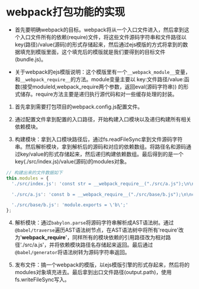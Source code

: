 # webpack打包功能的实现

- 首先要明确webpack的目标。webpack将从一个入口文件进入，然后拿到这个入口文件所有的依赖(require)文件，将这些文件源码字符串和文件路径以key(路径)/value(源码)的形式存储起来，然后通过ejs模版的方式将拿到的数据填充到模版里面，这个填充后的模版就是我们要得到的目标文件(bundle.js)。

- 关于webpack的ejs模版说明：这个模版里有一个`__webpack_module__`变量，和`__webpack_require__`的方法。module变量主要以 key:文件路径/value:函数(接受moduleId,webpack_require两个参数，返回eval(源码字符串)) 的形式储存。require方法主要是递归执行源代码和对一些缓存处理的封装。

1. 首先拿到需要打包项目的webpack.config.js配置文件。

2. 通过配置文件拿到配置的入口路径，开始构建入口模块以及递归构建所有相关依赖模块。

3. 构建模块：拿到入口模块路径后，通过fs.readFileSync拿到文件源码字符串。然后解析模块，拿到解析后的源码和对应的依赖数组。将路径名和源码通过key/value的形式存储起来，然后递归构建依赖数组。最后得到的是一个key(./src/index.js)/value(源码)的modules对象。

``` javascript
// 构建出来的文件数据如下
this.modules = {
  './src/index.js': 'const str = __webpack_require__("./src/a.js");\n\nconsole.log(str);',

  './src/a.js': 'const b = __webpack_require__("./src/base/b.js");\n\nconst str = \'a\' + b;\nmodule.exports = str;',

  './src/base/b.js': 'module.exports = \'b\';' 
};
```

4. 解析模块：通过`babylon.parse`将源码字符串解析成AST语法树。通过`@babel/traverse`遍历AST语法树节点，在AST语法树中将所有'require'改为'__webpack_require__'，同样所有的模块依赖的引用路径改为相对路径'./src/a.js'，并将依赖模块路径名存储起来返回。最后通过`@babel/generator`将语法树转为源码字符串返回。

5. 发布文件：搞一个webpack的模版，以ejs模版引擎的形式存起来，然后将的modules对象填充进去。最后拿到出口文件路径(output.path)，使用fs.writeFileSync写入。
